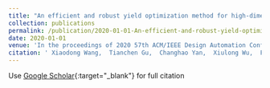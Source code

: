 ```yaml
---
title: "An efficient and robust yield optimization method for high-dimensional SRAM circuits"
collection: publications
permalink: /publication/2020-01-01-An-efficient-and-robust-yield-optimization-method-for-high-dimensional-SRAM-circuits
date: 2020-01-01
venue: 'In the proceedings of 2020 57th ACM/IEEE Design Automation Conference (DAC)'
citation: ' Xiaodong Wang,  Tianchen Gu,  Changhao Yan,  Xiulong Wu,  Fan Yang,  Sheng-Guo Wang,  Dian Zhou,  Xuan Zeng, &quot;An efficient and robust yield optimization method for high-dimensional SRAM circuits.&quot; In the proceedings of 2020 57th ACM/IEEE Design Automation Conference (DAC), 2020.'
---
```

Use [Google Scholar](https://scholar.google.com/scholar?q=An+efficient+and+robust+yield+optimization+method+for+high+dimensional+SRAM+circuits){:target="_blank"} for full citation